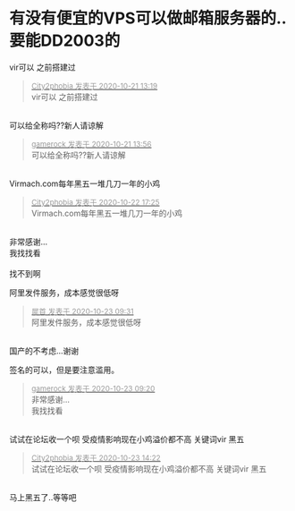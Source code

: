 # 有没有便宜的VPS可以做邮箱服务器的..要能DD2003的


vir可以 之前搭建过

<div class="quote"><blockquote><font size="2"><a href="https://www.hostloc.com/forum.php?mod=redirect&amp;goto=findpost&amp;pid=9331239&amp;ptid=756735" target="_blank"><font color="#999999">City2phobia 发表于 2020-10-21 13:19</font></a></font><br />
vir可以 之前搭建过</blockquote></div><br />
可以给全称吗??新人请谅解

<div class="quote"><blockquote><font size="2"><a href="https://www.hostloc.com/forum.php?mod=redirect&amp;goto=findpost&amp;pid=9331375&amp;ptid=756735" target="_blank"><font color="#999999">gamerock 发表于 2020-10-21 13:56</font></a></font><br />
可以给全称吗??新人请谅解</blockquote></div><br />
Virmach.com每年黑五一堆几刀一年的小鸡

<div class="quote"><blockquote><font size="2"><a href="https://www.hostloc.com/forum.php?mod=redirect&amp;goto=findpost&amp;pid=9336906&amp;ptid=756735" target="_blank"><font color="#999999">City2phobia 发表于 2020-10-22 17:25</font></a></font><br />
Virmach.com每年黑五一堆几刀一年的小鸡</blockquote></div><br />
非常感谢...<br />
我找找看<br />
<br />
找不到啊

阿里发件服务，成本感觉很低呀<img id="aimg_F8H4A" onclick="zoom(this, this.src, 0, 0, 0)" class="zoom" src="https://cdn.jsdelivr.net/gh/hishis/forum-master/public/images/patch.gif" onmouseover="img_onmouseoverfunc(this)" onload="thumbImg(this)" border="0" alt="" />

<div class="quote"><blockquote><font size="2"><a href="https://www.hostloc.com/forum.php?mod=redirect&amp;goto=findpost&amp;pid=9339466&amp;ptid=756735" target="_blank"><font color="#999999">犀首 发表于 2020-10-23 09:31</font></a></font><br />
阿里发件服务，成本感觉很低呀</blockquote></div><br />
国产的不考虑...谢谢

签名的可以，但是要注意滥用。

<div class="quote"><blockquote><font size="2"><a href="https://www.hostloc.com/forum.php?mod=redirect&amp;goto=findpost&amp;pid=9339422&amp;ptid=756735" target="_blank"><font color="#999999">gamerock 发表于 2020-10-23 09:20</font></a></font><br />
非常感谢...<br />
我找找看</blockquote></div><br />
试试在论坛收一个呗 受疫情影响现在小鸡溢价都不高 关键词vir 黑五

<div class="quote"><blockquote><font size="2"><a href="https://www.hostloc.com/forum.php?mod=redirect&amp;goto=findpost&amp;pid=9341070&amp;ptid=756735" target="_blank"><font color="#999999">City2phobia 发表于 2020-10-23 14:22</font></a></font><br />
试试在论坛收一个呗 受疫情影响现在小鸡溢价都不高 关键词vir 黑五</blockquote></div><br />
马上黑五了..等等吧
